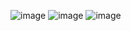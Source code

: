 ![image](https://github.com/yiungyiung/PrasunethonPSYupload/assets/83068397/703f8e3d-ba0d-46b4-9cae-3c80d686a6c1)
![image](https://github.com/yiungyiung/PrasunethonPSYupload/assets/83068397/6306d0cd-066f-4b23-b5f2-cc30a98f4037)
![image](https://github.com/yiungyiung/PrasunethonPSYupload/assets/83068397/d2888960-17b1-4b25-916c-583d03309e17)
